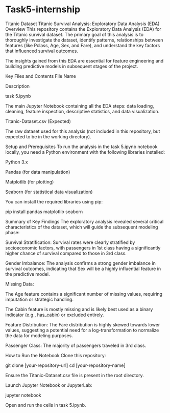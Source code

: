 # Task5-internship
Titanic Dataset
Titanic Survival Analysis: Exploratory Data Analysis (EDA) Overview This repository contains the Exploratory Data Analysis (EDA) for the Titanic survival dataset. The primary goal of this analysis is to thoroughly investigate the dataset, identify patterns, relationships between features (like Pclass, Age, Sex, and Fare), and understand the key factors that influenced survival outcomes.

The insights gained from this EDA are essential for feature engineering and building predictive models in subsequent stages of the project.

Key Files and Contents File Name

Description

task 5.ipynb

The main Jupyter Notebook containing all the EDA steps: data loading, cleaning, feature inspection, descriptive statistics, and data visualization.

Titanic-Dataset.csv (Expected)

The raw dataset used for this analysis (not included in this repository, but expected to be in the working directory).

Setup and Prerequisites To run the analysis in the task 5.ipynb notebook locally, you need a Python environment with the following libraries installed:

Python 3.x

Pandas (for data manipulation)

Matplotlib (for plotting)

Seaborn (for statistical data visualization)

You can install the required libraries using pip:

pip install pandas matplotlib seaborn

Summary of Key Findings The exploratory analysis revealed several critical characteristics of the dataset, which will guide the subsequent modeling phase:

Survival Stratification: Survival rates were clearly stratified by socioeconomic factors, with passengers in 1st class having a significantly higher chance of survival compared to those in 3rd class.

Gender Imbalance: The analysis confirms a strong gender imbalance in survival outcomes, indicating that Sex will be a highly influential feature in the predictive model.

Missing Data:

The Age feature contains a significant number of missing values, requiring imputation or strategic handling.

The Cabin feature is mostly missing and is likely best used as a binary indicator (e.g., has_cabin) or excluded entirely.

Feature Distribution: The Fare distribution is highly skewed towards lower values, suggesting a potential need for a log-transformation to normalize the data for modeling purposes.

Passenger Class: The majority of passengers traveled in 3rd class.

How to Run the Notebook Clone this repository:

git clone [your-repository-url] cd [your-repository-name]

Ensure the Titanic-Dataset.csv file is present in the root directory.

Launch Jupyter Notebook or JupyterLab:

jupyter notebook

Open and run the cells in task 5.ipynb.
